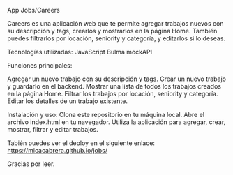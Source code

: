 App Jobs/Careers

Careers es una aplicación web que te permite agregar trabajos nuevos con su descripción y tags, crearlos y mostrarlos en la página Home. También puedes filtrarlos por locación, seniority y categoría, y editarlos si lo deseas.

Tecnologías utilizadas:
JavaScript
Bulma
mockAPI

Funciones principales:

Agregar un nuevo trabajo con su descripción y tags.
Crear un nuevo trabajo y guardarlo en el backend.
Mostrar una lista de todos los trabajos creados en la página Home.
Filtrar los trabajos por locación, seniority y categoría.
Editar los detalles de un trabajo existente.

Instalación y uso:
Clona este repositorio en tu máquina local.
Abre el archivo index.html en tu navegador.
Utiliza la aplicación para agregar, crear, mostrar, filtrar y editar trabajos.

Tabién puedes ver el deploy en el siguiente enlace: 
https://micacabrera.github.io/jobs/

Gracias por leer.
